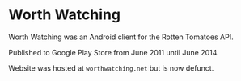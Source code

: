 # Worth Watching

Worth Watching was an Android client for the Rotten Tomatoes API.

Published to Google Play Store from June 2011 until June 2014.

Website was hosted at `worthwatching.net` but is now defunct.
